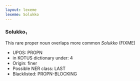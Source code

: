 ```yaml
---
layout: lexeme
lexeme: Solukko
---
```


###  Solukko₁

This rare proper noun overlaps more common *Solukko* (FIXME)
* UPOS:  PROPN
* in KOTUS dictionary under:  4
* Origin:  finer
* Possible NER class:  LAST
* Blacklisted:  PROPN-BLOCKING


